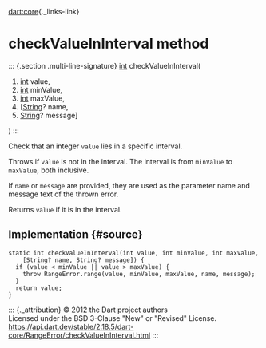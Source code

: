 [dart:core](../../dart-core/dart-core-library){._links-link}

checkValueInInterval method
===========================

::: {.section .multi-line-signature}
[int](../int-class) checkValueInInterval(

1.  [int](../int-class) value,
2.  [int](../int-class) minValue,
3.  [int](../int-class) maxValue,
4.  \[[String](../string-class)? name,
5.  [String](../string-class)? message\]

)
:::

Check that an integer `value` lies in a specific interval.

Throws if `value` is not in the interval. The interval is from
`minValue` to `maxValue`, both inclusive.

If `name` or `message` are provided, they are used as the parameter name
and message text of the thrown error.

Returns `value` if it is in the interval.

Implementation {#source}
--------------

``` {.language-dart data-language="dart"}
static int checkValueInInterval(int value, int minValue, int maxValue,
    [String? name, String? message]) {
  if (value < minValue || value > maxValue) {
    throw RangeError.range(value, minValue, maxValue, name, message);
  }
  return value;
}
```

::: {._attribution}
© 2012 the Dart project authors\
Licensed under the BSD 3-Clause \"New\" or \"Revised\" License.\
<https://api.dart.dev/stable/2.18.5/dart-core/RangeError/checkValueInInterval.html>
:::

